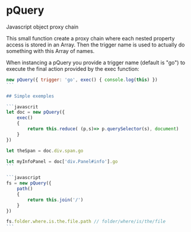 # pQuery
Javascript object proxy chain

This small function create a proxy chain where each nested property access is stored in an Array.
Then the trigger name is used to actually do something with this Array of names.

When instancing a pQuery you provide a trigger name (default is "go") to execute the final action provided by the exec function:

````javascript
new pQuery({ trigger: 'go', exec() { console.log(this) })
```

## Simple exemples

```javascrit
let doc = new pQuery({
	exec()
	{
		return this.reduce( (p,s)=> p.querySelector(s), document) 
	}
})

let theSpan = doc.div.span.go

let myInfoPanel = doc['div.Panel#info'].go
```

```javascript
fs = new pQuery({
	path()
	{
		return this.join('/') 
	}
})

fs.folder.where.is.the.file.path // folder/where/is/the/file
```


